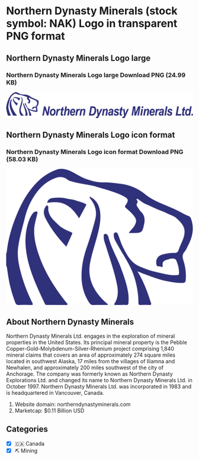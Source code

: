 # Northern Dynasty Minerals (stock symbol: NAK) Logo in transparent PNG format

## Northern Dynasty Minerals Logo large

### Northern Dynasty Minerals Logo large Download PNG (24.99 KB)

![Northern Dynasty Minerals Logo large Download PNG (24.99 KB)](/img/orig/NAK_BIG-9067038b.png)

## Northern Dynasty Minerals Logo icon format

### Northern Dynasty Minerals Logo icon format Download PNG (58.03 KB)

![Northern Dynasty Minerals Logo icon format Download PNG (58.03 KB)](/img/orig/NAK-fd06376d.png)

## About Northern Dynasty Minerals

Northern Dynasty Minerals Ltd. engages in the exploration of mineral properties in the United States. Its principal mineral property is the Pebble Copper-Gold-Molybdenum-Silver-Rhenium project comprising 1,840 mineral claims that covers an area of approximately 274 square miles located in southwest Alaska, 17 miles from the villages of Iliamna and Newhalen, and approximately 200 miles southwest of the city of Anchorage. The company was formerly known as Northern Dynasty Explorations Ltd. and changed its name to Northern Dynasty Minerals Ltd. in October 1997. Northern Dynasty Minerals Ltd. was incorporated in 1983 and is headquartered in Vancouver, Canada.

1. Website domain: northerndynastyminerals.com
2. Marketcap: $0.11 Billion USD


## Categories
- [x] 🇨🇦 Canada
- [x] ⛏️ Mining
